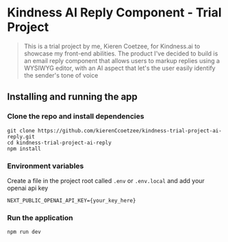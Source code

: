 # Kindness AI Reply Component - Trial Project

> This is a trial project by me, Kieren Coetzee, for Kindness.ai to showcase
> my front-end abilities. The product I've decided to build is an email reply
> component that allows users to markup replies using a WYSIWYG editor, with
> an AI aspect that let's the user easily identify the sender's tone of voice

## Installing and running the app

### Clone the repo and install dependencies

```
git clone https://github.com/kierenCcoetzee/kindness-trial-project-ai-reply.git
cd kindness-trial-project-ai-reply
npm install
```

### Environment variables

Create a file in the project root called `.env` or `.env.local` and add your openai api key

```
NEXT_PUBLIC_OPENAI_API_KEY={your_key_here}
```

### Run the application

```
npm run dev
```
